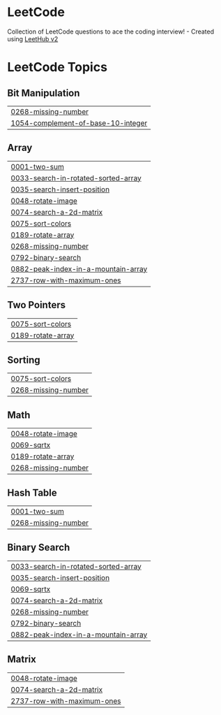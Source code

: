 # LeetCode
Collection of LeetCode questions to ace the coding interview! - Created using [LeetHub v2](https://github.com/arunbhardwaj/LeetHub-2.0)

<!---LeetCode Topics Start-->
# LeetCode Topics
## Bit Manipulation
|  |
| ------- |
| [0268-missing-number](https://github.com/mansavigarg/LeetCode/tree/master/0268-missing-number) |
| [1054-complement-of-base-10-integer](https://github.com/mansavigarg/LeetCode/tree/master/1054-complement-of-base-10-integer) |
## Array
|  |
| ------- |
| [0001-two-sum](https://github.com/mansavigarg/LeetCode/tree/master/0001-two-sum) |
| [0033-search-in-rotated-sorted-array](https://github.com/mansavigarg/LeetCode/tree/master/0033-search-in-rotated-sorted-array) |
| [0035-search-insert-position](https://github.com/mansavigarg/LeetCode/tree/master/0035-search-insert-position) |
| [0048-rotate-image](https://github.com/mansavigarg/LeetCode/tree/master/0048-rotate-image) |
| [0074-search-a-2d-matrix](https://github.com/mansavigarg/LeetCode/tree/master/0074-search-a-2d-matrix) |
| [0075-sort-colors](https://github.com/mansavigarg/LeetCode/tree/master/0075-sort-colors) |
| [0189-rotate-array](https://github.com/mansavigarg/LeetCode/tree/master/0189-rotate-array) |
| [0268-missing-number](https://github.com/mansavigarg/LeetCode/tree/master/0268-missing-number) |
| [0792-binary-search](https://github.com/mansavigarg/LeetCode/tree/master/0792-binary-search) |
| [0882-peak-index-in-a-mountain-array](https://github.com/mansavigarg/LeetCode/tree/master/0882-peak-index-in-a-mountain-array) |
| [2737-row-with-maximum-ones](https://github.com/mansavigarg/LeetCode/tree/master/2737-row-with-maximum-ones) |
## Two Pointers
|  |
| ------- |
| [0075-sort-colors](https://github.com/mansavigarg/LeetCode/tree/master/0075-sort-colors) |
| [0189-rotate-array](https://github.com/mansavigarg/LeetCode/tree/master/0189-rotate-array) |
## Sorting
|  |
| ------- |
| [0075-sort-colors](https://github.com/mansavigarg/LeetCode/tree/master/0075-sort-colors) |
| [0268-missing-number](https://github.com/mansavigarg/LeetCode/tree/master/0268-missing-number) |
## Math
|  |
| ------- |
| [0048-rotate-image](https://github.com/mansavigarg/LeetCode/tree/master/0048-rotate-image) |
| [0069-sqrtx](https://github.com/mansavigarg/LeetCode/tree/master/0069-sqrtx) |
| [0189-rotate-array](https://github.com/mansavigarg/LeetCode/tree/master/0189-rotate-array) |
| [0268-missing-number](https://github.com/mansavigarg/LeetCode/tree/master/0268-missing-number) |
## Hash Table
|  |
| ------- |
| [0001-two-sum](https://github.com/mansavigarg/LeetCode/tree/master/0001-two-sum) |
| [0268-missing-number](https://github.com/mansavigarg/LeetCode/tree/master/0268-missing-number) |
## Binary Search
|  |
| ------- |
| [0033-search-in-rotated-sorted-array](https://github.com/mansavigarg/LeetCode/tree/master/0033-search-in-rotated-sorted-array) |
| [0035-search-insert-position](https://github.com/mansavigarg/LeetCode/tree/master/0035-search-insert-position) |
| [0069-sqrtx](https://github.com/mansavigarg/LeetCode/tree/master/0069-sqrtx) |
| [0074-search-a-2d-matrix](https://github.com/mansavigarg/LeetCode/tree/master/0074-search-a-2d-matrix) |
| [0268-missing-number](https://github.com/mansavigarg/LeetCode/tree/master/0268-missing-number) |
| [0792-binary-search](https://github.com/mansavigarg/LeetCode/tree/master/0792-binary-search) |
| [0882-peak-index-in-a-mountain-array](https://github.com/mansavigarg/LeetCode/tree/master/0882-peak-index-in-a-mountain-array) |
## Matrix
|  |
| ------- |
| [0048-rotate-image](https://github.com/mansavigarg/LeetCode/tree/master/0048-rotate-image) |
| [0074-search-a-2d-matrix](https://github.com/mansavigarg/LeetCode/tree/master/0074-search-a-2d-matrix) |
| [2737-row-with-maximum-ones](https://github.com/mansavigarg/LeetCode/tree/master/2737-row-with-maximum-ones) |
<!---LeetCode Topics End-->